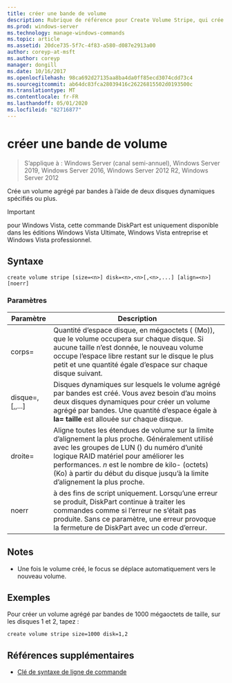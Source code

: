 ```yaml
---
title: créer une bande de volume
description: Rubrique de référence pour Create Volume Stripe, qui crée un volume agrégé par bandes à l’aide de deux disques dynamiques spécifiés ou plus.
ms.prod: windows-server
ms.technology: manage-windows-commands
ms.topic: article
ms.assetid: 20dce735-5f7c-4f83-a580-d087e2913a00
author: coreyp-at-msft
ms.author: coreyp
manager: dongill
ms.date: 10/16/2017
ms.openlocfilehash: 98ca692d27135aa8ba4da0ff85ecd3074cdd73c4
ms.sourcegitcommit: ab64dc83fca28039416c26226815502d0193500c
ms.translationtype: MT
ms.contentlocale: fr-FR
ms.lasthandoff: 05/01/2020
ms.locfileid: "82716877"
---
```

# <a name="create-volume-stripe"></a>créer une bande de volume

> S’applique à : Windows Server (canal semi-annuel), Windows Server 2019, Windows Server 2016, Windows Server 2012 R2, Windows Server 2012

Crée un volume agrégé par bandes à l’aide de deux disques dynamiques spécifiés ou plus.  
  
> [!IMPORTANT]  
> pour Windows Vista, cette commande DiskPart est uniquement disponible dans les éditions Windows Vista Ultimate, Windows Vista entreprise et Windows Vista professionnel.

## <a name="syntax"></a>Syntaxe  
  
```  
create volume stripe [size=<n>] disk=<n>,<n>[,<n>,...] [align=<n>] [noerr]  
```  
  
### <a name="parameters"></a>Paramètres  
  
|         Paramètre         |                                                                                                                            Description                                                                                                                            |
|---------------------------|-------------------------------------------------------------------------------------------------------------------------------------------------------------------------------------------------------------------------------------------------------------------|
|         corps\=<n>         |             Quantité d’espace disque, en mégaoctets ( \(Mo\)), que le volume occupera sur chaque disque. Si aucune taille n’est donnée, le nouveau volume occupe l’espace libre restant sur le disque le plus petit et une quantité égale d’espace sur chaque disque suivant.             |
| disque\=<n><n>,\[,<n>,...\] |                                  Disques dynamiques sur lesquels le volume agrégé par bandes est créé. Vous avez besoin d’au moins deux disques dynamiques pour créer un volume agrégé par bandes. Une quantité d’espace égale à **la\= taille** est allouée sur chaque disque.                                   |
|        droite\=<n>         | Aligne toutes les étendues de volume sur la limite d’alignement la plus proche. Généralement utilisé avec les groupes de LUN \(\) du numéro d’unité logique RAID matériel pour améliorer les performances. *n* est le nombre de kilo- \(octets\) (Ko) à partir du début du disque jusqu’à la limite d’alignement la plus proche. |
|           noerr           |                               à des fins de script uniquement. Lorsqu’une erreur se produit, DiskPart continue à traiter les commandes comme si l’erreur ne s’était pas produite. Sans ce paramètre, une erreur provoque la fermeture de DiskPart avec un code d’erreur.                                |
  
## <a name="remarks"></a>Notes   
  
-   Une fois le volume créé, le focus se déplace automatiquement vers le nouveau volume.  
  
## <a name="examples"></a>Exemples  
Pour créer un volume agrégé par bandes de 1000 mégaoctets de taille, sur les disques 1 et 2, tapez :  
  
```  
create volume stripe size=1000 disk=1,2  
```  
  
## <a name="additional-references"></a>Références supplémentaires  
- [Clé de syntaxe de ligne de commande](command-line-syntax-key.md)  
  

  


